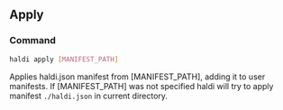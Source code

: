 ## Apply

### Command
```bash
haldi apply [MANIFEST_PATH]
```
Applies haldi.json manifest from [MANIFEST_PATH], adding it to user manifests. If [MANIFEST_PATH] was not specified haldi will try to apply manifest ```./haldi.json``` in current directory.
